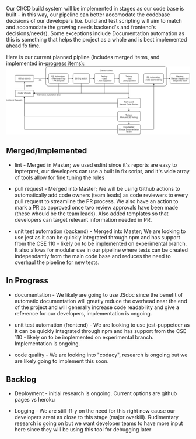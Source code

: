 Our CI/CD build system will be implemented in stages as our code base is built - in this way, our pipeline can better accomodate the codebase decisions of our developers (i.e. build and test scripting will aim to match and accomodate the growing needs backend's and frontend's decisions/needs). Some exceptions include Documentation automation as this is something that helps the project as a whole and is best implemented ahead fo time.

Here is our current planned pipline (includes merged items, and implemented in-progress items):
![pipeline](pipelineV3.png)


## Merged/Implemented
- lint - Merged in Master; we used eslint since it's reports are easy to inpterpret, our developers can use a built in fix script, and it's wide array of tools allow for fine tuning the rules

- pull request - Merged into Master; We will be using Github actions to automatically add code owners (team leads) as code reviewers to every pull request to streamline the PR process. We also have an action to mark a PR as approved once two review approvals have been made (these whould be the team leads). Also added templates so that developers can target relevant information needed in PR.

- unit test automation (backend) - Merged into Master; We are looking to use jest as it can be quickly integrated through npm and has support from the CSE 110 - likely on to be implemented on experimental branch. It also allows for modular use in our pipeline where tests can be created independantly from the main code base and reduces the need to overhaul the pipeline for new tests.

## In Progress

- documentation - We likely are going to use JSdoc since the benefit of automatic documentation will greatly reduce the overhead near the end of the project and will generally increase code readability and give a reference for our developers, implementation is ongoing.

- unit test automation (frontend) - We are looking to use jest-puppeteer as it can be quickly integrated through npm and has support from the CSE 110 - likely on to be implemented on experimental branch. Implementation is ongoing.

- code quality - We are looking into "codacy", research is ongoing but we are likely going to implement this soon.

## Backlog  

- Deployment - initial research is ongoing. Current options are github pages vs heroku

- Logging - We are still iff-y on the need for this right now cause our developers arent as close to this stage (major overkill). Rudimentary research is going on but we want developer teams to have more input here since they will be using this tool for debugging later